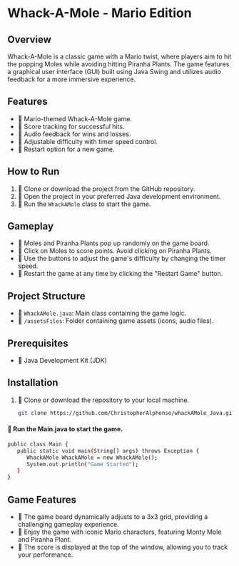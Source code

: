 # Whack-A-Mole - Mario Edition

## Overview
Whack-A-Mole is a classic game with a Mario twist, where players aim to hit the popping Moles while avoiding hitting Piranha Plants. The game features a graphical user interface (GUI) built using Java Swing and utilizes audio feedback for a more immersive experience.

## Features
- 🌟 Mario-themed Whack-A-Mole game.
- 🌟 Score tracking for successful hits.
- 🌟 Audio feedback for wins and losses.
- 🌟 Adjustable difficulty with timer speed control.
- 🌟 Restart option for a new game.

## How to Run
1. 🌟 Clone or download the project from the GitHub repository.
2. 🌟 Open the project in your preferred Java development environment.
3. 🌟 Run the `WhackAMole` class to start the game.

## Gameplay
- 🌟 Moles and Piranha Plants pop up randomly on the game board.
- 🌟 Click on Moles to score points. Avoid clicking on Piranha Plants.
- 🌟 Use the buttons to adjust the game's difficulty by changing the timer speed.
- 🌟 Restart the game at any time by clicking the "Restart Game" button.

## Project Structure
- 🌟 `WhackAMole.java`: Main class containing the game logic.
- 🌟 `/assetsFiles`: Folder containing game assets (icons, audio files).

## Prerequisites
- 🌟 Java Development Kit (JDK)

## Installation
1. 🌟 Clone or download the repository to your local machine.

   ```bash
   git clone https://github.com/ChristopherAlphonse/whackAMole_Java.git

#### 🌟 Run the Main.java to start the game.

```bash
public class Main {
   public static void main(String[] args) throws Exception {
      WhackAMole WhackAMole = new WhackAMole();
      System.out.println("Game Started");
   }
}
```

## Game Features
- 🌟 The game board dynamically adjusts to a 3x3 grid, providing a challenging gameplay experience.
- 🌟 Enjoy the game with iconic Mario characters, featuring Monty Mole and Piranha Plant.
- 🌟 The score is displayed at the top of the window, allowing you to track your performance.